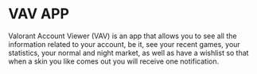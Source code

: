 
# VAV APP

Valorant Account Viewer (VAV) is an app that allows you to see all the information related to your account, be it, see your recent games, your statistics, your normal and night market, as well as have a wishlist so that when a skin you like comes out you will receive one notification.

